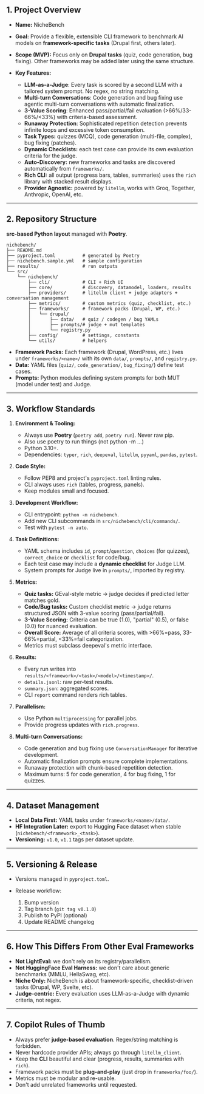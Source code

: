 ## 1. Project Overview

* **Name:** NicheBench
* **Goal:** Provide a flexible, extensible CLI framework to benchmark AI models on **framework-specific tasks** (Drupal first, others later).
* **Scope (MVP):** Focus only on **Drupal tasks** (quiz, code generation, bug fixing). Other frameworks may be added later using the same structure.
* **Key Features:**

  * **LLM-as-a-Judge**: Every task is scored by a second LLM with a tailored system prompt. No regex, no string matching.
  * **Multi-turn Conversations**: Code generation and bug fixing use agentic multi-turn conversations with automatic finalization.
  * **3-Value Scoring**: Enhanced pass/partial/fail evaluation (>66%/33-66%/<33%) with criteria-based assessment.
  * **Runaway Protection**: Sophisticated repetition detection prevents infinite loops and excessive token consumption.
  * **Task Types:** quizzes (MCQ), code generation (multi-file, complex), bug fixing (patches).
  * **Dynamic Checklists:** each test case can provide its own evaluation criteria for the judge.
  * **Auto-Discovery:** new frameworks and tasks are discovered automatically from `frameworks/`.
  * **Rich CLI:** all output (progress bars, tables, summaries) uses the `rich` library with stacked result displays.
  * **Provider Agnostic:** powered by `litellm`, works with Groq, Together, Anthropic, OpenAI, etc.

---

## 2. Repository Structure

**src-based Python layout** managed with **Poetry**.

```
nichebench/
├── README.md
├── pyproject.toml          # generated by Poetry
├── nichebench.sample.yml   # sample configuration
├── results/                # run outputs
└── src/
    └── nichebench/
        ├── cli/            # CLI + Rich UI
        ├── core/           # discovery, datamodel, loaders, results
        ├── providers/      # litellm client + judge adapters + conversation management
        ├── metrics/        # custom metrics (quiz, checklist, etc.)
        ├── frameworks/     # framework packs (Drupal, WP, etc.)
        │   └── drupal/
        │       ├── data/   # quiz / codegen / bug YAMLs
        │       ├── prompts/# judge + mut templates
        │       └── registry.py
        ├── config/         # settings, constants
        └── utils/          # helpers
```

* **Framework Packs:** Each framework (Drupal, WordPress, etc.) lives under `frameworks/<name>/` with its own `data/`, `prompts/`, and `registry.py`.
* **Data:** YAML files (`quiz/`, `code_generation/`, `bug_fixing/`) define test cases.
* **Prompts:** Python modules defining system prompts for both MUT (model under test) and Judge.

---

## 3. Workflow Standards

1. **Environment & Tooling:**

   * Always use **Poetry** (`poetry add`, `poetry run`). Never raw pip.
   * Also use poetry to run things (not python -m ...)
   * Python 3.10+.
   * Dependencies: `typer`, `rich`, `deepeval`, `litellm`, `pyyaml`, `pandas`, `pytest`.

2. **Code Style:**

   * Follow PEP8 and project's `pyproject.toml` linting rules.
   * CLI always uses `rich` (tables, progress, panels).
   * Keep modules small and focused.

3. **Development Workflow:**

   * CLI entrypoint: `python -m nichebench`.
   * Add new CLI subcommands in `src/nichebench/cli/commands/`.
   * Test with `pytest -n auto`.

4. **Task Definitions:**

   * YAML schema includes `id`, `prompt`/`question`, `choices` (for quizzes), `correct_choice` or `checklist` for code/bug.
   * Each test case may include a **dynamic checklist** for Judge LLM.
   * System prompts for Judge live in `prompts/`, imported by registry.

5. **Metrics:**

   * **Quiz tasks:** GEval-style metric → judge decides if predicted letter matches gold.
   * **Code/Bug tasks:** Custom checklist metric → judge returns structured JSON with 3-value scoring (pass/partial/fail).
   * **3-Value Scoring:** Criteria can be true (1.0), "partial" (0.5), or false (0.0) for nuanced evaluation.
   * **Overall Score:** Average of all criteria scores, with >66%=pass, 33-66%=partial, <33%=fail categorization.
   * Metrics must subclass deepeval's metric interface.

6. **Results:**

   * Every run writes into `results/<framework>/<task>/<model>/<timestamp>/`.
   * `details.jsonl`: raw per-test results.
   * `summary.json`: aggregated scores.
   * CLI `report` command renders rich tables.

7. **Parallelism:**

   * Use Python `multiprocessing` for parallel jobs.
   * Provide progress updates with `rich.progress`.

8. **Multi-turn Conversations:**

   * Code generation and bug fixing use `ConversationManager` for iterative development.
   * Automatic finalization prompts ensure complete implementations.
   * Runaway protection with chunk-based repetition detection.
   * Maximum turns: 5 for code generation, 4 for bug fixing, 1 for quizzes.

---

## 4. Dataset Management

* **Local Data First:** YAML tasks under `frameworks/<name>/data/`.
* **HF Integration Later:** export to Hugging Face dataset when stable (`nichebench/<framework>_<task>`).
* **Versioning:** `v1.0`, `v1.1` tags per dataset update.

---

## 5. Versioning & Release

* Versions managed in `pyproject.toml`.
* Release workflow:

  1. Bump version
  2. Tag branch (`git tag v0.1.0`)
  3. Publish to PyPI (optional)
  4. Update README changelog

---

## 6. How This Differs From Other Eval Frameworks

* **Not LightEval:** we don't rely on its registry/parallelism.
* **Not HuggingFace Eval Harness:** we don't care about generic benchmarks (MMLU, HellaSwag, etc).
* **Niche Only:** NicheBench is about framework-specific, checklist-driven tasks (Drupal, WP, Svelte, etc).
* **Judge-centric:** Every evaluation uses LLM-as-a-Judge with dynamic criteria, not regex.

---

## 7. Copilot Rules of Thumb

* Always prefer **judge-based evaluation**. Regex/string matching is forbidden.
* Never hardcode provider APIs; always go through `litellm_client`.
* Keep the **CLI** beautiful and clear (progress, results, summaries with `rich`).
* Framework packs must be **plug-and-play** (just drop in `frameworks/foo/`).
* Metrics must be modular and re-usable.
* Don't add unrelated frameworks until requested.
